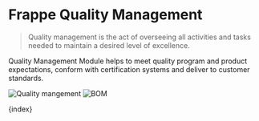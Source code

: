 # Frappe Quality Management

> Quality management is the act of overseeing all activities and tasks needed to maintain a desired level of excellence.

 Quality Management Module helps to meet quality program and product expectations, conform with certification systems and deliver to customer standards.

<img class="screenshot" alt="Quality mangement" src="{{docs_base_url}}/assets/img/quality_management/desk.py">
<img class="screenshot" alt="BOM" src="{{docs_base_url}}/assets/img/manufacturing/BOM-hero.png">

{index}


